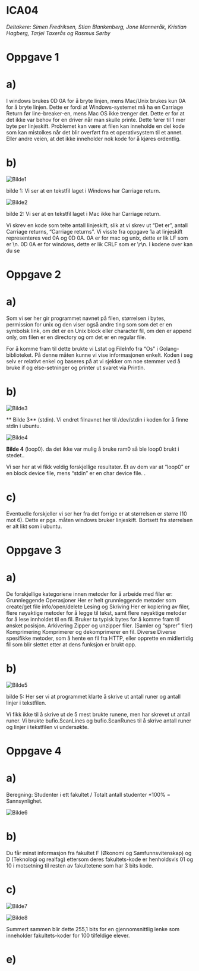 # ICA04


*Deltakere: Simen Fredriksen, Stian Blankenberg, Jone Manneråk, Kristian Hagberg, Tarjei Taxerås og Rasmus Sørby*


# Oppgave 1

# a)
 
I windows brukes 0D 0A for å bryte linjen, mens Mac/Unix brukes kun 0A for å bryte linjen. Dette er fordi at Windows-systemet må ha en Carriage Return før line-breaker-en, mens Mac OS ikke trenger det. Dette er for at det ikke var behov for en driver når man skulle printe. Dette fører til 1 mer byte per linjeskift. Problemet kan være at filen kan inneholde en del kode som kan mistolkes når det blir overført fra et operativsystem til et annet.  Eller andre veien, at det ikke inneholder nok kode for å kjøres ordentlig.


# b)

![Bilde1](https://scontent-arn2-1.xx.fbcdn.net/v/t34.0-12/18518521_10158500805705411_1438605580_n.png?oh=5c6eb8280f2f5469352af141924ddb3b&oe=591E34A2)

bilde 1: Vi ser at en tekstfil laget i Windows har Carriage return.

![Bilde2](https://scontent-arn2-1.xx.fbcdn.net/v/t34.0-12/18450210_10158500813615411_1181054389_n.png?oh=59b8431860d00592346163630d5382eb&oe=591D62CF)

bilde 2: Vi ser at en tekstfil laget i Mac ikke har Carriage return.


Vi skrev en kode som telte antall linjeskift, slik at vi skrev ut “Det er”, antall Carriage returns, “Carriage returns”. 
Vi visste fra oppgave 1a at linjeskift representeres ved 0A og 0D 0A. 
0A er for mac og unix, dette er lik LF som er \n. 
0D 0A er for windows, dette er lik CRLF som er \r\n.
I kodene over kan du se 


# Oppgave 2
# a)

Som vi ser her gir programmet navnet på filen, størrelsen i bytes, permission for unix og den viser også andre ting som som det er en symbolsk link, om det er en Unix block eller character fil, om den er append only, om filen er en directory og om det er en regular file.
 
For å komme fram til dette brukte vi Lstat og FileInfo fra “Os” i  Golang-biblioteket. På denne måten kunne vi vise informasjonen enkelt. Koden i seg selv er relativt enkel og baseres på at vi sjekker om noe stemmer ved å bruke if og else-setninger og printer ut svaret via Println. 


# b)

![Bilde3](https://scontent-arn2-1.xx.fbcdn.net/v/t34.0-12/18579247_10158500805710411_1171721428_n.png?oh=cde07d453b48522dba4598f58439c929&oe=591D76EE)

** Bilde 3** (stdin). Vi endret filnavnet her til /dev/stdin i koden for å finne stdin i ubuntu. 


![Bilde4](https://scontent-arn2-1.xx.fbcdn.net/v/t34.0-12/18554610_10158500805715411_2066292245_n.png?oh=b72c3ca9e68f3940fe92ab5aa6c410ad&oe=591D37AF)

**Bilde 4** (loop0). da det ikke var mulig å bruke ram0 så ble loop0 brukt i stedet.. 

Vi ser her at vi fikk veldig forskjellige resultater. Et av dem var at “loop0” er en block device file, mens “stdin” er en char device file. . 


# c)
Eventuelle forskjeller vi ser her fra det forrige er at størrelsen er større (10 mot 6). Dette er pga. måten windows bruker linjeskift. Bortsett fra størrelsen er alt likt som i ubuntu. 


# Oppgave 3

# a)

De forskjellige kategoriene innen metoder for å arbeide med filer er:
Grunnleggende Operasjoner
Her er helt grunnleggende metoder som create/get file info/open/delete
Lesing og Skriving
Her er kopiering av filer, flere nøyaktige metoder for å legge til tekst, samt flere nøyaktige metoder for å lese innholdet til en fil. Bruker ta typisk bytes for å komme fram til ønsket posisjon.
Arkivering
Zipper og unzipper filer. (Samler og “sprer” filer)
Komprimering
Komprimerer og dekomprimerer en fil.
Diverse
Diverse spesifikke metoder, som å hente en fil fra HTTP, eller opprette en midlertidig fil som blir slettet etter at dens funksjon er brukt opp.

# b)

![Bilde5](https://scontent-arn2-1.xx.fbcdn.net/v/t34.0-12/18492924_10158500835360411_88144497_n.png?oh=23513638fa6de63268d540e56467ec69&oe=591CFDE2)

bilde 5: Her ser vi at programmet klarte å skrive ut antall runer og antall linjer i tekstfilen. 

Vi fikk ikke til å skrive ut de 5 mest brukte runene, men har skrevet ut antall runer. Vi brukte bufio.ScanLines og bufio.ScanRunes til å skrive antall runer og linjer i tekstfilen vi undersøkte.


# Oppgave 4

# a)

Beregning: Studenter i ett fakultet / Totalt antall studenter *100% = Sannsynlighet.

![Bilde6](https://scontent-arn2-1.xx.fbcdn.net/v/t34.0-12/18515947_10158500835355411_1633395177_n.png?oh=fa2eef280bd3d5ad11337c032163a246&oe=591D1E4D)


# b)

Du får minst informasjon fra fakultet F (Økonomi og Samfunnsvitenskap) og D (Teknologi og realfag) ettersom deres fakultets-kode er henholdsvis 01 og 10 i motsetning til resten av fakultetene som har 3 bits kode.

# c)

![Bilde7](https://scontent-arn2-1.xx.fbcdn.net/v/t34.0-12/18516066_10158500835365411_620334031_n.png?oh=c39b113b47659d4d7bbf00eb74d812b8&oe=591D2022)


![Bilde8](https://scontent-arn2-1.xx.fbcdn.net/v/t34.0-12/18515918_10158500835350411_2009112016_n.png?oh=bcb9eaccf049e1f92a358ed414f7c4b8&oe=591CE961)

Summert sammen blir dette 255,1 bits for en gjennomsnittlig lenke som inneholder fakultets-koder for 100 tilfeldige elever.


# e)
